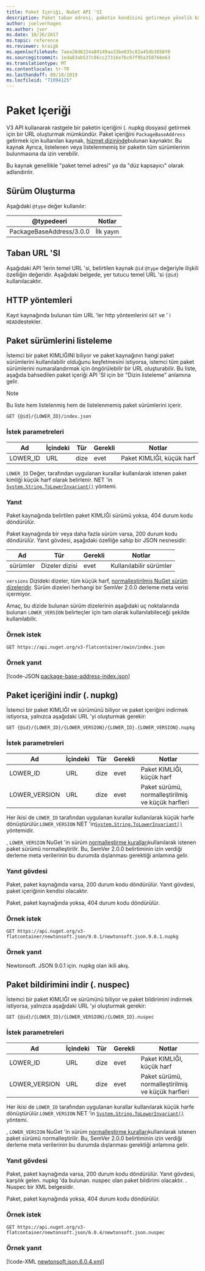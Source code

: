 ```yaml
---
title: Paket Içeriği, NuGet API 'SI
description: Paket taban adresi, paketin kendisini getirmeye yönelik basit bir arabirimdir.
author: joelverhagen
ms.author: jver
ms.date: 10/26/2017
ms.topic: reference
ms.reviewer: kraigb
ms.openlocfilehash: 7aea28d6224a89149aa33be035c82a45db3058f0
ms.sourcegitcommit: 1eda83ab537c86cc27316e7bc67f95a358766e63
ms.translationtype: MT
ms.contentlocale: tr-TR
ms.lasthandoff: 09/18/2019
ms.locfileid: "71094125"
---
```

# <a name="package-content"></a>Paket Içeriği

V3 API kullanarak rastgele bir paketin içeriğini (. nupkg dosyası) getirmek için bir URL oluşturmak mümkündür. Paket içeriğini `PackageBaseAddress` getirmek için kullanılan kaynak, [hizmet dizininde](service-index.md)bulunan kaynaktır. Bu kaynak Ayrıca, listelenen veya listelenmemiş bir paketin tüm sürümlerinin bulunmasına da izin verebilir.

Bu kaynak genellikle "paket temel adresi" ya da "düz kapsayıcı" olarak adlandırılır.

## <a name="versioning"></a>Sürüm Oluşturma

Aşağıdaki `@type` değer kullanılır:

@typedeeri              | Notlar
------------------------ | -----
PackageBaseAddress/3.0.0 | İlk yayın

## <a name="base-url"></a>Taban URL 'SI

Aşağıdaki API 'lerin temel URL 'si, belirtilen kaynak `@id` `@type` değeriyle ilişkili özelliğin değeridir. Aşağıdaki belgede, yer tutucu temel URL 'si `{@id}` kullanılacaktır.

## <a name="http-methods"></a>HTTP yöntemleri

Kayıt kaynağında bulunan tüm URL 'ler http yöntemlerini `GET` ve ' i `HEAD`destekler.

## <a name="enumerate-package-versions"></a>Paket sürümlerini listeleme

İstemci bir paket KIMLIĞINI biliyor ve paket kaynağının hangi paket sürümlerini kullanılabilir olduğunu keşfetmesini istiyorsa, istemci tüm paket sürümlerini numaralandırmak için öngörülebilir bir URL oluşturabilir. Bu liste, aşağıda bahsedilen paket içeriği API 'SI için bir "Dizin listeleme" anlamına gelir.

> [!Note]
> Bu liste hem listelenmiş hem de listelenmemiş paket sürümlerini içerir.

    GET {@id}/{LOWER_ID}/index.json

### <a name="request-parameters"></a>İstek parametreleri

Ad     | İçindeki     | Tür    | Gerekli | Notlar
-------- | ------ | ------- | -------- | -----
LOWER_ID | URL    | dize  | evet      | Paket KIMLIĞI, küçük harf

`LOWER_ID` Değer, tarafından uygulanan kurallar kullanılarak istenen paket kimliği küçük harf olarak belirlenir. NET 'in [`System.String.ToLowerInvariant()`](/dotnet/api/system.string.tolowerinvariant?view=netstandard-2.0#System_String_ToLowerInvariant) yöntemi.

### <a name="response"></a>Yanıt

Paket kaynağında belirtilen paket KIMLIĞI sürümü yoksa, 404 durum kodu döndürülür.

Paket kaynağında bir veya daha fazla sürüm varsa, 200 durum kodu döndürülür. Yanıt gövdesi, aşağıdaki özelliğe sahip bir JSON nesnesidir:

Ad     | Tür             | Gerekli | Notlar
-------- | ---------------- | -------- | -----
sürümler | Dizeler dizisi | evet      | Kullanılabilir sürümler

`versions` Dizideki dizeler, tüm küçük harf, [normalleştirilmiş NuGet sürüm dizeleridir](../concepts/package-versioning.md#normalized-version-numbers). Sürüm dizeleri herhangi bir SemVer 2.0.0 derleme meta verisi içermiyor.

Amaç, bu dizide bulunan sürüm dizelerinin aşağıdaki uç noktalarında bulunan `LOWER_VERSION` belirteçler için tam olarak kullanılabileceği şekilde kullanılabilir.

### <a name="sample-request"></a>Örnek istek

    GET https://api.nuget.org/v3-flatcontainer/owin/index.json

### <a name="sample-response"></a>Örnek yanıt

[!code-JSON [package-base-address-index.json](./_data/package-base-address-index.json)]

## <a name="download-package-content-nupkg"></a>Paket içeriğini indir (. nupkg)

İstemci bir paket KIMLIĞI ve sürümünü biliyor ve paket içeriğini indirmek istiyorsa, yalnızca aşağıdaki URL 'yi oluşturmak gerekir:

    GET {@id}/{LOWER_ID}/{LOWER_VERSION}/{LOWER_ID}.{LOWER_VERSION}.nupkg

### <a name="request-parameters"></a>İstek parametreleri

Ad          | İçindeki     | Tür   | Gerekli | Notlar
------------- | ------ | ------ | -------- | -----
LOWER_ID      | URL    | dize | evet      | Paket KIMLIĞI, küçük harf
LOWER_VERSION | URL    | dize | evet      | Paket sürümü, normalleştirilmiş ve küçük harfleri

Her ikisi de `LOWER_ID` tarafından uygulanan kurallar kullanılarak küçük harfe dönüştürülür.`LOWER_VERSION` NET 'in[`System.String.ToLowerInvariant()`](/dotnet/api/system.string.tolowerinvariant?view=netstandard-2.0#System_String_ToLowerInvariant)
yöntemidir.

, `LOWER_VERSION` NuGet 'in sürüm [normalleştirme kuralları](../concepts/package-versioning.md#normalized-version-numbers)kullanılarak istenen paket sürümü normalleştirilir. Bu, SemVer 2.0.0 belirtiminin izin verdiği derleme meta verilerinin bu durumda dışlanması gerektiği anlamına gelir.

### <a name="response-body"></a>Yanıt gövdesi

Paket, paket kaynağında varsa, 200 durum kodu döndürülür. Yanıt gövdesi, paket içeriğinin kendisi olacaktır.

Paket, paket kaynağında yoksa, 404 durum kodu döndürülür.

### <a name="sample-request"></a>Örnek istek

    GET https://api.nuget.org/v3-flatcontainer/newtonsoft.json/9.0.1/newtonsoft.json.9.0.1.nupkg

### <a name="sample-response"></a>Örnek yanıt

Newtonsoft. JSON 9.0.1 için. nupkg olan ikili akış.

## <a name="download-package-manifest-nuspec"></a>Paket bildirimini indir (. nuspec)

İstemci bir paket KIMLIĞI ve sürümünü biliyor ve paket bildirimini indirmek istiyorsa, yalnızca aşağıdaki URL 'yi oluşturmak gerekir:

    GET {@id}/{LOWER_ID}/{LOWER_VERSION}/{LOWER_ID}.nuspec

### <a name="request-parameters"></a>İstek parametreleri

Ad          | İçindeki     | Tür   | Gerekli | Notlar
------------- | ------ | ------ | -------- | -----
LOWER_ID      | URL    | dize | evet      | Paket KIMLIĞI, küçük harf
LOWER_VERSION | URL    | dize | evet      | Paket sürümü, normalleştirilmiş ve küçük harfleri

Her ikisi de `LOWER_ID` tarafından uygulanan kurallar kullanılarak küçük harfe dönüştürülür.`LOWER_VERSION` NET 'in [`System.String.ToLowerInvariant()`](/dotnet/api/system.string.tolowerinvariant?view=netstandard-2.0#System_String_ToLowerInvariant) yöntemi.

, `LOWER_VERSION` NuGet 'in sürüm [normalleştirme kuralları](../concepts/package-versioning.md#normalized-version-numbers)kullanılarak istenen paket sürümü normalleştirilir. Bu, SemVer 2.0.0 belirtiminin izin verdiği derleme meta verilerinin bu durumda dışlanması gerektiği anlamına gelir.

### <a name="response-body"></a>Yanıt gövdesi

Paket, paket kaynağında varsa, 200 durum kodu döndürülür. Yanıt gövdesi, karşılık gelen. nupkg 'da bulunan. nuspec olan paket bildirimi olacaktır. . Nuspec bir XML belgesidir.

Paket, paket kaynağında yoksa, 404 durum kodu döndürülür.

### <a name="sample-request"></a>Örnek istek

    GET https://api.nuget.org/v3-flatcontainer/newtonsoft.json/6.0.4/newtonsoft.json.nuspec

### <a name="sample-response"></a>Örnek yanıt

[!code-XML [newtonsoft.json.6.0.4.xml](./_data/newtonsoft.json.6.0.4.xml)]
